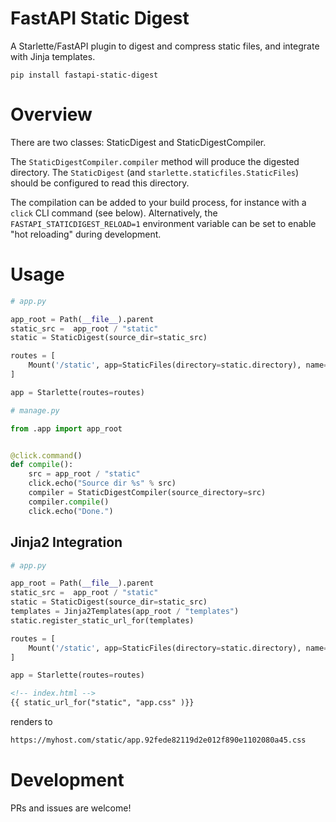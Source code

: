 # FastAPI Static Digest

A Starlette/FastAPI plugin to digest and compress static files, and integrate with Jinja templates.

`pip install fastapi-static-digest`

# Overview

There are two classes: StaticDigest and StaticDigestCompiler.

The `StaticDigestCompiler.compiler` method will produce the digested directory. The `StaticDigest` (and `starlette.staticfiles.StaticFiles`) should be configured to read this directory. 

The compilation can be added to your build process, for instance with a `click` CLI command (see below). Alternatively, the `FASTAPI_STATICDIGEST_RELOAD=1` environment variable can be set to enable "hot reloading" during development.

# Usage

```python
# app.py

app_root = Path(__file__).parent
static_src =  app_root / "static"
static = StaticDigest(source_dir=static_src)

routes = [
    Mount('/static', app=StaticFiles(directory=static.directory), name="static"),
]

app = Starlette(routes=routes)
```

```python
# manage.py

from .app import app_root


@click.command()
def compile():
    src = app_root / "static"
    click.echo("Source dir %s" % src)
    compiler = StaticDigestCompiler(source_directory=src)
    compiler.compile()
    click.echo("Done.")
```

## Jinja2 Integration

```python
# app.py

app_root = Path(__file__).parent
static_src =  app_root / "static"
static = StaticDigest(source_dir=static_src)
templates = Jinja2Templates(app_root / "templates")
static.register_static_url_for(templates)

routes = [
    Mount('/static', app=StaticFiles(directory=static.directory), name="static"),
]

app = Starlette(routes=routes)
```

```html
<!-- index.html -->
{{ static_url_for("static", "app.css" )}}
```

renders to 

```html
https://myhost.com/static/app.92fede82119d2e012f890e1102080a45.css
```

# Development

PRs and issues are welcome! 